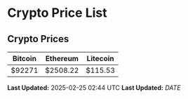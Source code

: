 # Crypto Price List

## Crypto Prices
| Bitcoin | Ethereum | Litecoin |
| ------- | -------- | -------- |
| $92271 | $2508.22 | $115.53 |
**Last Updated:** 2025-02-25 02:44 UTC
**Last Updated:** $DATE$
